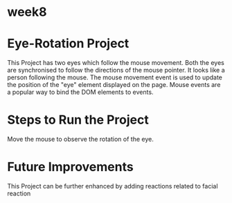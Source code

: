 # week8
# Eye-Rotation Project
This Project has two eyes which follow the mouse movement. Both the eyes are synchronised to follow the directions of the mouse pointer. It looks like a person following the mouse. The mouse movement event is used to update the position of the "eye" element displayed on the page. Mouse events are a popular way to bind the DOM elements to events.

# Steps to Run the Project
Move the mouse to observe the rotation of the eye.

# Future Improvements
This Project can be further enhanced by adding reactions related to facial reaction
